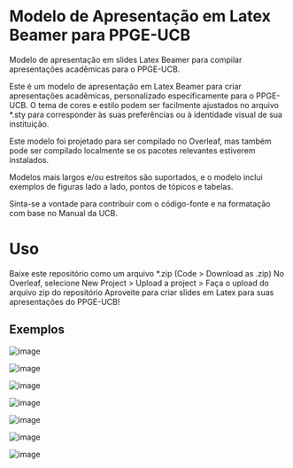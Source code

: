 # Modelo de Apresentação em Latex Beamer para PPGE-UCB

Modelo de apresentação em slides Latex Beamer para compilar apresentações acadêmicas para o PPGE-UCB.

Este é um modelo de apresentação em Latex Beamer para criar apresentações acadêmicas, personalizado especificamente para o PPGE-UCB. O tema de cores e estilo podem ser facilmente ajustados no arquivo *.sty para corresponder às suas preferências ou à identidade visual de sua instituição.

Este modelo foi projetado para ser compilado no Overleaf, mas também pode ser compilado localmente se os pacotes relevantes estiverem instalados.

Modelos mais largos e/ou estreitos são suportados, e o modelo inclui exemplos de figuras lado a lado, pontos de tópicos e tabelas.

Sinta-se a vontade para contribuir com o código-fonte e na formatação com base no Manual da UCB.

# Uso
Baixe este repositório como um arquivo *.zip (Code > Download as .zip)
No Overleaf, selecione New Project > Upload a project > Faça o upload do arquivo zip do repositório
Aproveite para criar slides em Latex para suas apresentações do PPGE-UCB!

## Exemplos

![image](./example_images/title.png)

![image](./example_images/overview.png)

![image](./example_images/images_with_bullets.png)

![image](./example_images/images.png)

![image](./example_images/table.png)

![image](./example_images/numbered_bullets.png)

![image](./example_images/references.png)
